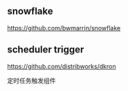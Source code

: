 
## snowflake
https://github.com/bwmarrin/snowflake

## scheduler trigger
https://github.com/distribworks/dkron

定时任务触发组件
